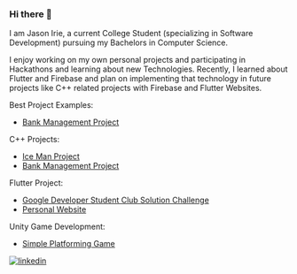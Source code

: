 ### Hi there 👋

I am Jason Irie, a current College Student (specializing in Software Development) pursuing my Bachelors in Computer Science.

I enjoy working on my own personal projects and participating in Hackathons and learning about new Technologies. Recently, I learned about Flutter and Firebase and plan on implementing that technology in future projects like C++ related projects with Firebase and Flutter Websites. 

Best Project Examples:
- [Bank Management Project]()

C++ Projects:
- [Ice Man Project]()
- [Bank Management Project]()

Flutter Project:
- [Google Developer Student Club Solution Challenge]()
- [Personal Website]()

Unity Game Development:
- [Simple Platforming Game]()

[![linkedin](https://img.shields.io/badge/linkedin-blue?style=for-the-badge&logo=linkedin>&logoColor=blue)](https://www.linkedin.com/in/jason-irie-2bb2b0243/)

<!--
**Shoheicode/Shoheicode** is a ✨ _special_ ✨ repository because its `README.md` (this file) appears on your GitHub profile.

Here are some ideas to get you started:

- 🔭 I’m currently working on ...
- 🌱 I’m currently learning ...
- 👯 I’m looking to collaborate on ...
- 🤔 I’m looking for help with ...
- 💬 Ask me about ...
- 📫 How to reach me: ...
- 😄 Pronouns: ...
- ⚡ Fun fact: ...
-->
